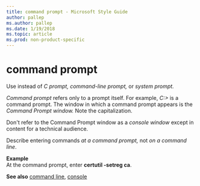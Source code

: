 ```yaml
---
title: command prompt - Microsoft Style Guide
author: pallep
ms.author: pallep
ms.date: 1/19/2018
ms.topic: article
ms.prod: non-product-specific
---
```


# command prompt

Use instead of *C prompt, command-line prompt,* or *system prompt.*

*Command prompt* refers only to a prompt itself. For example, *C:>* is a command prompt. The window in which a command prompt appears is the *Command Prompt window.* Note the capitalization.

Don't refer to the Command Prompt window as a *console window* except in content for a technical audience.

Describe entering commands *at a command prompt,* not *on a command line*.

**Example**  
At the command prompt, enter **certutil -setreg ca**.

**See also**  [command line](/style-guide/a-z-word-list-term-collections/c/command-line), [console](/style-guide/a-z-word-list-term-collections/c/console)
